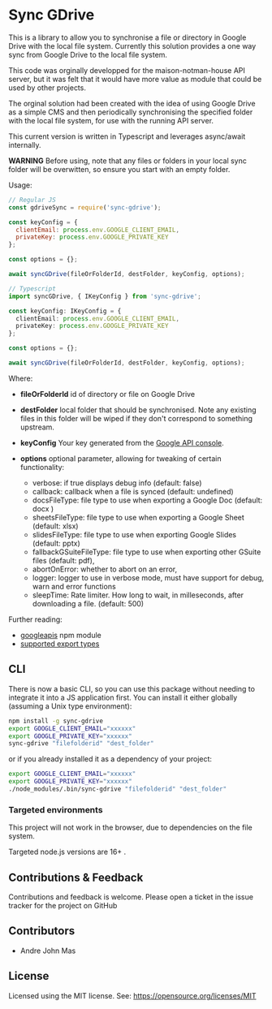 # Sync GDrive


This is a library to allow you to synchronise a file or directory in Google Drive with the local file system. Currently this solution provides a one way sync from Google Drive to the local file system.

This code was orginally developped for the maison-notman-house API server, but it was felt that it would have more value as module that could be used by other projects.

The orginal solution had been created with the idea of using Google Drive as a simple CMS and then periodically synchronising the specified folder with the local file system, for use with the running API server.

This current version is written in Typescript and leverages async/await internally.

**WARNING** Before using, note that any files or folders in your local sync folder will be overwitten,
so ensure you start with an empty folder.

Usage:

```js
// Regular JS
const gdriveSync = require('sync-gdrive');

const keyConfig = {
  clientEmail: process.env.GOOGLE_CLIENT_EMAIL,
  privateKey: process.env.GOOGLE_PRIVATE_KEY
};

const options = {};

await syncGDrive(fileOrFolderId, destFolder, keyConfig, options);
```

```ts
// Typescript
import syncGDrive, { IKeyConfig } from 'sync-gdrive';

const keyConfig: IKeyConfig = {
  clientEmail: process.env.GOOGLE_CLIENT_EMAIL,
  privateKey: process.env.GOOGLE_PRIVATE_KEY
};

const options = {};

await syncGDrive(fileOrFolderId, destFolder, keyConfig, options);
```

Where:

   - **fileOrFolderId** id of directory or file on Google Drive
   - **destFolder** local folder that should be synchronised. Note any existing files in this folder will be wiped if they don't correspond to something upstream.
   - **keyConfig** Your key generated from the [Google API console](https://console.developers.google.com/apis/dashboard).
   - **options** optional parameter, allowing for tweaking of certain functionality:

     - verbose: if true displays debug info (default: false)
     - callback: callback when a file is synced (default: undefined)
     - docsFileType: file type to use when exporting a Google Doc (default: docx )
     - sheetsFileType: file type to use when exporting a Google Sheet (default: xlsx)
     - slidesFileType: file type to use when exporting Google Slides (default: pptx)
     - fallbackGSuiteFileType: file type to use when exporting other GSuite files (default: pdf),
     - abortOnError: whether to abort on an error,
     - logger: logger to use in verbose mode, must have support for debug, warn and error functions
     - sleepTime: Rate limiter. How long to wait, in milleseconds, after downloading a file. (default: 500)


Further reading:

   - [googleapis](https://www.npmjs.com/package/googleapis) npm module
   - [supported export types](https://developers.google.com/drive/api/v3/ref-export-formats)

## CLI

There is now a basic CLI, so you can use this package without needing to integrate it into
a JS application first. You can install it either globally (assuming a Unix type environment):

```bash
npm install -g sync-gdrive
export GOOGLE_CLIENT_EMAIL="xxxxxx"
export GOOGLE_PRIVATE_KEY="xxxxxx"
sync-gdrive "filefolderid" "dest_folder"
```

or if you already installed it as a dependency of your project:

```bash
export GOOGLE_CLIENT_EMAIL="xxxxxx"
export GOOGLE_PRIVATE_KEY="xxxxxx"
./node_modules/.bin/sync-gdrive "filefolderid" "dest_folder"
```

### Targeted environments

This project will not work in the browser, due to dependencies on the
file system.

Targeted node.js versions are 16+ .

## Contributions & Feedback

Contributions and feedback is welcome. Please open
a ticket in the issue tracker for the project on GitHub

## Contributors


  * Andre John Mas

## License


Licensed using the MIT license. See: https://opensource.org/licenses/MIT
